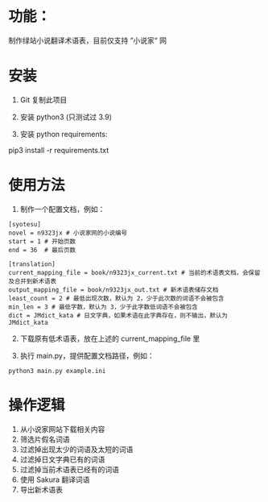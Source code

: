 # 功能：

制作绿站小说翻译术语表，目前仅支持 ”小说家“ 网

# 安装

1. Git 复制此项目

2. 安装 python3 (只测试过 3.9)

3. 安装 python requirements:

pip3 install -r requirements.txt

# 使用方法

1. 制作一个配置文档，例如：
```
[syotesu]
novel = n9323jx # 小说家网的小说编号
start = 1 # 开始页数
end = 36  # 最后页数

[translation]
current_mapping_file = book/n9323jx_current.txt # 当前的术语表文档，会保留及合并到新术语表
output_mapping_file = book/n9323jx_out.txt # 新术语表储存文档
least_count = 2 # 最低出现次数，默认为 2，少于此次数的词语不会被包含
min_len = 3 # 最低字数，默认为 3，少于此字数低词语不会被包含
dict = JMdict_kata # 日文字典，如果术语在此字典存在，则不输出，默认为 JMdict_kata
```
2. 下载原有低术语表，放在上述的 current_mapping_file 里

3. 执行 main.py，提供配置文档路径，例如：
```
python3 main.py example.ini
```

# 操作逻辑

1. 从小说家网站下载相关内容
2. 筛选片假名词语
3. 过滤掉出现太少的词语及太短的词语
4. 过滤掉日文字典已有的词语
5. 过滤掉当前术语表已经有的词语
6. 使用 Sakura 翻译词语
7. 导出新术语表
